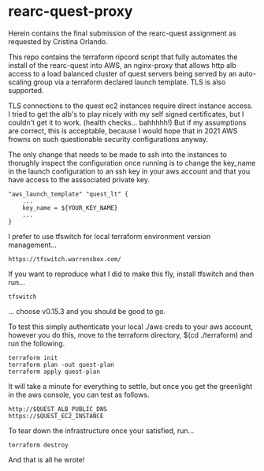 # rearc-quest-proxy

Herein contains the final submission of the rearc-quest assignment as requested by Cristina Orlando.

This repo contains the terraform ripcord script that fully automates the install of the rearc-quest into AWS, an nginx-proxy that allows http alb access to a load balanced cluster of quest servers being served by an auto-scaling group via a terraform declared launch template. TLS is also supported.

TLS connections to the quest ec2 instances require direct instance access. I tried to get the alb's to play nicely with my self signed certificates, but I couldn't get it to work. (health checks... bahhhhh!) But if my assumptions are correct, this is acceptable, because I would hope that in 2021 AWS frowns on such questionable security configurations anyway.

The only change that needs to be made to ssh into the instances to thorughly inspect the configuration once running is to change the key_name in the launch configuration to an ssh key in your aws account and that you have access to the asssociated private key.

    "aws_launch_template" "quest_lt" {
        ...
        key_name = ${YOUR_KEY_NAME}
        ...
    }

I prefer to use tfswitch for local terraform environment version management...

    https://tfswitch.warrensbox.com/

If you want to reproduce what I did to make this fly, install tfswitch and then run...

    tfswitch

... choose v0.15.3 and you should be good to go.

To test this simply authenticate your local ./aws creds to your aws account, however you do this, move to the terraform directory, $(cd ./terraform) and run the following.

    terraform init
    terraform plan -out quest-plan
    terraform apply quest-plan

It will take a minute for everything to settle, but once you get the greenlight in the aws console, you can test as follows.

    http://$QUEST_ALB_PUBLIC_DNS
    https://$QUEST_EC2_INSTANCE

To tear down the infrastructure once your satisfied, run...

    terraform destroy

And that is all he wrote!
